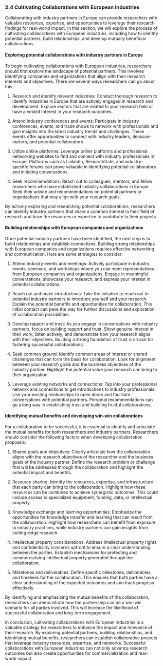 ### 2.4 Cultivating Collaborations with European Industries

Collaborating with industry partners in Europe can provide researchers with valuable resources, expertise, and opportunities to leverage their research findings for real-world impact. In this section, we will explore the process of cultivating collaborations with European industries, including how to identify potential partners, build relationships, and develop mutually beneficial collaborations.

#### Exploring potential collaborations with industry partners in Europe

To begin cultivating collaborations with European industries, researchers should first explore the landscape of potential partners. This involves identifying companies and organizations that align with their research interests and objectives. There are several ways researchers can go about this:

1. Research and identify relevant industries: Conduct thorough research to identify industries in Europe that are actively engaged in research and development. Explore sectors that are related to your research field or have a vested interest in your research outcomes.

2. Attend industry conferences and events: Participate in industry conferences, events, and trade shows to network with professionals and gain insights into the latest industry trends and challenges. These events offer opportunities to connect with industry leaders, decision-makers, and potential collaborators.

3. Utilize online platforms: Leverage online platforms and professional networking websites to find and connect with industry professionals in Europe. Platforms such as LinkedIn, ResearchGate, and industry-specific forums can prove valuable in identifying potential collaborators and initiating conversations.

4. Seek recommendations: Reach out to colleagues, mentors, and fellow researchers who have established industry collaborations in Europe. Seek their advice and recommendations on potential partners or organizations that may align with your research goals.

By actively exploring and researching potential collaborations, researchers can identify industry partners that share a common interest in their field of research and have the resources or expertise to contribute to their projects.

#### Building relationships with European companies and organizations

Once potential industry partners have been identified, the next step is to build relationships and establish connections. Building strong relationships with European companies and organizations requires effective networking and communication. Here are some strategies to consider:

1. Attend industry events and meetings: Actively participate in industry events, seminars, and workshops where you can meet representatives from European companies and organizations. Engage in meaningful conversations, showcase your research, and express your interest in potential collaborations.

2. Reach out and make introductions: Take the initiative to reach out to potential industry partners to introduce yourself and your research. Explain the potential benefits and opportunities for collaboration. This initial contact can pave the way for further discussions and exploration of collaboration possibilities.

3. Develop rapport and trust: As you engage in conversations with industry partners, focus on building rapport and trust. Show genuine interest in their work, listen actively, and demonstrate how your research aligns with their objectives. Building a strong foundation of trust is crucial for fostering successful collaborations.

4. Seek common ground: Identify common areas of interest or shared challenges that can form the basis for collaboration. Look for alignment between your research goals and the business objectives of the industry partner. Highlight the potential value your research can bring to their organization.

5. Leverage existing networks and connections: Tap into your professional network and connections to get introductions to industry professionals. Use your existing relationships to open doors and facilitate conversations with potential partners. Personal recommendations can go a long way in establishing trust and building fruitful collaborations.

#### Identifying mutual benefits and developing win-win collaborations

For a collaboration to be successful, it is essential to identify and articulate the mutual benefits for both researchers and industry partners. Researchers should consider the following factors when developing collaboration proposals:

1. Shared goals and objectives: Clearly articulate how the collaboration aligns with the research objectives of the researcher and the business goals of the industry partner. Define the research problem or challenge that will be addressed through the collaboration and highlight the potential impact and benefits.

2. Resource sharing: Identify the resources, expertise, and infrastructure that each party can bring to the collaboration. Highlight how these resources can be combined to achieve synergistic outcomes. This could include access to specialized equipment, funding, data, or intellectual property.

3. Knowledge exchange and learning opportunities: Emphasize the opportunities for knowledge transfer and learning that can result from the collaboration. Highlight how researchers can benefit from exposure to industry practices, while industry partners can gain insights from cutting-edge research.

4. Intellectual property considerations: Address intellectual property rights and confidentiality concerns upfront to ensure a clear understanding between the parties. Establish mechanisms for protecting and commercializing intellectual property generated through the collaboration.

5. Milestones and deliverables: Define specific milestones, deliverables, and timelines for the collaboration. This ensures that both parties have a clear understanding of the expected outcomes and can track progress effectively.

By identifying and emphasizing the mutual benefits of the collaboration, researchers can demonstrate how the partnership can be a win-win scenario for all parties involved. This will increase the likelihood of successful collaboration and long-term engagement.

In conclusion, cultivating collaborations with European industries is a valuable strategy for researchers to enhance the impact and relevance of their research. By exploring potential partners, building relationships, and identifying mutual benefits, researchers can establish collaborative projects that leverage industry resources, expertise, and networks. Successful collaborations with European industries can not only advance research outcomes but also create opportunities for commercialization and real-world impact.